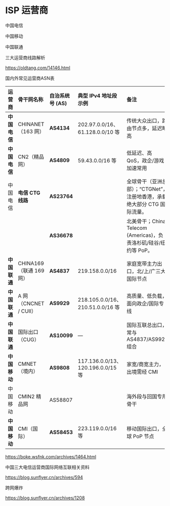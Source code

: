 # ISP 运营商



中国电信



中国移动



中国联通



三大运营商线路解析

https://oldtang.com/14146.html



国内外常见运营商ASN表

| 运营商       | 骨干网名称              | 自治系统号 (AS) | 典型 IPv4 地址段示例              | 备注                                                         |
| :----------- | :---------------------- | :-------------- | :-------------------------------- | :----------------------------------------------------------- |
| **中国电信** | CHINANET（163 网）      | **AS4134**      | 202.97.0.0/16、61.128.0.0/10 等   | 传统大众出口，路由节点多，延迟略高                           |
| **中国电信** | CN2（精品网）           | **AS4809**      | 59.43.0.0/16 等                   | 低延迟、高 QoS，政企/游戏加速常用                            |
| 中国电信     | **电信 CTG 线路**       | **AS23764**     |                                   | 全球骨干（亚洲总部）；“CTGNet”，注册地香港，承载绝大部分 CTG 国际流量。 |
|              |                         | **AS36678**     |                                   | 北美骨干；China Telecom (Americas)，负责洛杉矶/硅谷/纽约等 PoP。 |
| **中国联通** | CHINA169（联通 169 网） | **AS4837**      | 219.158.0.0/16                    | 家庭宽带主力出口，北/上/广三大国际节点                       |
| **中国联通** | A 网（CNCNET / CUII）   | **AS9929**      | 218.105.0.0/16、210.51.0.0/16 等  | 高质量、低负载，面向政企/国际专线                            |
| **中国联通** | 国际出口（CUG）         | **AS10099**     | —                                 | 国际互联总出口，常与 AS4837/AS9929 组合                      |
| **中国移动** | CMNET（境内）           | **AS9808**      | 117.136.0.0/13、120.196.0.0/15 等 | 家宽/商宽主力，出境需经 CMI                                  |
| 中国移动     | CMIN2 精品网            | AS58807         |                                   | 海外段与回国专用骨干                                         |
| **中国移动** | CMI（国际）             | **AS58453**     | 223.119.0.0/16 等                 | 移动国际出口，全球 PoP 节点                                  |

https://boke.wsfnk.com/archives/1464.html



中国三大电信运营商国际网络互联相关资料

https://blog.sunflyer.cn/archives/594



跨网爆炸

https://blog.sunflyer.cn/archives/1208